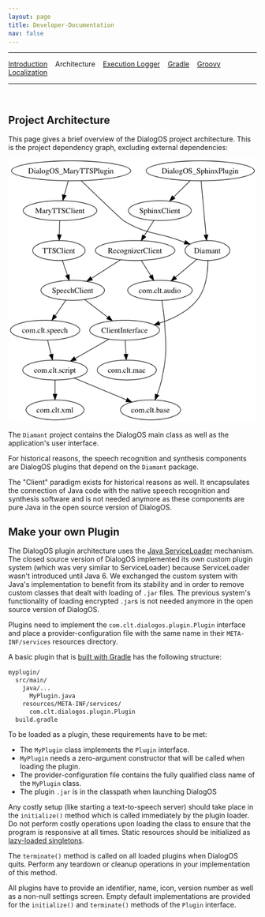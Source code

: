 ```yaml
---
layout: page
title: Developer-Documentation
nav: false
---
```


---
[Introduction](/developerdocumentation.html) &nbsp;&nbsp;  Architecture &nbsp;&nbsp; [Execution Logger](executionlogger.html) &nbsp;&nbsp; [Gradle](gradle.html) &nbsp;&nbsp; [Groovy](groovy.html) &nbsp;&nbsp; [Localization](localization.html)

---
&nbsp;

## Project Architecture

This page gives a brief overview of the DialogOS project architecture. This is the project dependency graph, excluding external dependencies:

[![](/pictures/dependencies.png)](/pictures/dependencies.png)

The `Diamant` project contains the DialogOS main class as well as the application's user interface.

For historical reasons, the speech recognition and synthesis components are DialogOS plugins that depend on the `Diamant` package.

The "Client" paradigm exists for historical reasons as well. It encapsulates the connection of Java code with the native speech recognition and synthesis software and is not needed anymore as these components are pure Java in the open source version of DialogOS.

## Make your own Plugin

The DialogOS plugin architecture uses the [Java ServiceLoader](https://docs.oracle.com/javase/8/docs/api/java/util/ServiceLoader.html) mechanism. The closed source version of DialogOS implemented its own custom plugin system (which was very similar to ServiceLoader) because ServiceLoader wasn't introduced until Java 6. We exchanged the custom system with Java's implementation to benefit from its stability and in order to remove custom classes that dealt with loading of `.jar` files. The previous system's functionality of loading encrypted `.jar`s is not needed anymore in the open source version of DialogOS.

Plugins need to implement the `com.clt.dialogos.plugin.Plugin` interface and place a provider-configuration file with the same name in their `META-INF/services` resources directory.

A basic plugin that is [built with Gradle](gradle.html) has the following structure:

```
myplugin/
  src/main/
    java/...
      MyPlugin.java
    resources/META-INF/services/
      com.clt.dialogos.plugin.Plugin
  build.gradle
```

To be loaded as a plugin, these requirements have to be met:
- The `MyPlugin` class implements the `Plugin` interface.
- `MyPlugin` needs a zero-argument constructor that will be called when loading the plugin.
- The provider-configuration file contains the fully qualified class name of the `MyPlugin` class.
- The plugin `.jar` is in the classpath when launching DialogOS

Any costly setup (like starting a text-to-speech server) should take place in the `initialize()` method which is called immediately by the plugin loader. Do not perform costly operations upon loading the class to ensure that the program is responsive at all times. Static resources should be initialized as [lazy-loaded singletons](https://en.wikipedia.org/wiki/Initialization-on-demand_holder_idiom).

The `terminate()` method is called on all loaded plugins when DialogOS quits. Perform any teardown or cleanup operations in your implementation of this method.

All plugins have to provide an identifier, name, icon, version number as well as a non-null settings screen. Empty default implementations are provided for the `initialize()` and `terminate()` methods of the `Plugin` interface.


